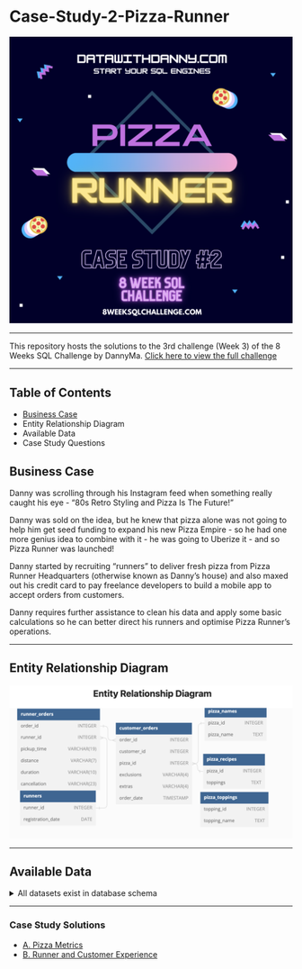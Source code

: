 # Case-Study-2-Pizza-Runner
![](Images/P1.png)

---
This repository hosts the solutions to the 3rd challenge (Week 3) of the 8 Weeks SQL Challenge by DannyMa. [Click here to view the full challenge](https://8weeksqlchallenge.com/case-study-2/)

---
## Table of Contents
- [Business Case](https://github.com/EAtheAnalyst/SQL-Challenge-Case-Study-2-Pizza-Runner/edit/main/README.md#business-case)
- Entity Relationship Diagram
- Available Data
- Case Study Questions

## Business Case
Danny was scrolling through his Instagram feed when something really caught his eye - “80s Retro Styling and Pizza Is The Future!”

Danny was sold on the idea, but he knew that pizza alone was not going to help him get seed funding to expand his new Pizza Empire - so he had one more genius idea to combine with it - he was going to Uberize it - and so Pizza Runner was launched!

Danny started by recruiting “runners” to deliver fresh pizza from Pizza Runner Headquarters (otherwise known as Danny’s house) and also maxed out his credit card to pay freelance developers to build a mobile app to accept orders from customers.

Danny requires further assistance to clean his data and apply some basic calculations so he can better direct his runners and optimise Pizza Runner’s operations.

---
## Entity Relationship Diagram
![](Images/E1.png)


---
## Available Data
<details>
  <summary>All datasets exist in database schema </summary>  
</details>

---
### Case Study Solutions
- [A. Pizza Metrics](https://github.com/EAtheAnalyst/SQL-Challenge-Case-Study-2-Pizza-Runner/blob/6851e3cf413f4a3be2e9b81f1c0ac147292f6cce/A.%20Pizza%20Metrics.md)
- [B. Runner and Customer Experience](https://github.com/EAtheAnalyst/SQL-Challenge-Case-Study-2-Pizza-Runner/blob/6851e3cf413f4a3be2e9b81f1c0ac147292f6cce/B.%20Runner%20and%20Customer%20Experience.md)


